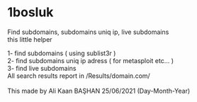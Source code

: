 # 1bosluk
Find subdomains, subdomains uniq ip, live subdomains<br />
this little helper<br />

1- find subdomains ( using sublist3r )<br />
2- find subdomains uniq ip adress ( for metasploit etc... )<br />
3- find live subdomains<br />
All search results report in /Results/domain.com/<br /><br />
This made by Ali Kaan  BAŞHAN 25/06/2021  (Day-Month-Year)
